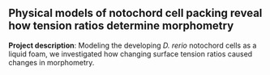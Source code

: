 ## Physical models of notochord cell packing reveal how tension ratios determine morphometry

**Project description**: Modeling the developing *D. rerio* notochord cells as a liquid foam, we investigated how changing surface tension ratios caused changes in morphometry.
